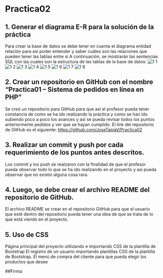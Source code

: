 
# Practica02

## 1.	Generar el diagrama E-R para la solución de la práctica
Para crear la base de datos se debe tener en cuenta el diagrama entidad relación para así poder entender y saber cuáles son las relaciones que pueden tener las tablas entre sí 
A continuación, se mostrarán las sentencias SQL con las cuales son la estructura de las tablas de la base de datos:
![1 1](https://user-images.githubusercontent.com/49033427/146486987-31ecd32d-8398-43fa-869e-f7c61fe814b2.png)
![1 2](https://user-images.githubusercontent.com/49033427/146486992-0b59c176-ae44-4c32-b41f-144152dd0d17.png)
![1 3](https://user-images.githubusercontent.com/49033427/146486993-9b8e5d21-62c7-450a-b622-a748ca17f238.png)
![1 4](https://user-images.githubusercontent.com/49033427/146486995-959c1130-f065-4a0e-9f59-6b26f8ff1c5b.png)
![1 5](https://user-images.githubusercontent.com/49033427/146486997-8ad88d46-d43b-40b3-9fed-07a8d5800cd0.png)
![1 6](https://user-images.githubusercontent.com/49033427/146486999-260bae92-ef63-4342-857a-5a13f1d68f5b.png)
![1 7](https://user-images.githubusercontent.com/49033427/146487000-41c3eeed-2c9f-4720-b451-1f13acb321e4.png)
![1 8](https://user-images.githubusercontent.com/49033427/146487001-70e94c55-0015-4337-b6da-ef70be9a8e3a.png)
 
## 2.	Crear un repositorio en GitHub con el nombre “Practica01 – Sistema de pedidos en línea en PHP”
Se creó un repositorio para GitHub para que así el profesor pueda tener constancia de como se ha ido realizando la práctica y como se han ido subiendo poco a poco los avances y así se pueda revisar todos los puntos anteriormente pedidos y ver que se hayan cumplido.
El link del repositorio de GitHub es el siguiente: https://github.com/JoseTapiaV/Practica02 
 
## 3.	Realizar un commit y push por cada requerimiento de los puntos antes descritos.
Los commit y los push se realzaron con la finalidad de que el profesor pueda observar todo lo que se ha ido realizando en el proyecto y así pueda observar que no existió alguna cosa rara.
 
## 4.	Luego, se debe crear el archivo README del repositorio de GitHub.
El archivo README se crear en el repositorio GitHub para que el usuario que esté dentro del repositorio pueda tener una idea de que se trata de lo que está viendo en el proyecto.  

## 5.	Uso de CSS
Página principal del proyecto utilizando e importando CSS de la plantilla de Bootstrap
El registro de un usuario importando plantillas CSS de la plantilla de Bootstrap.
El menú de compra del cliente para que pueda elegir los productos que desee 
 
##Firma:
